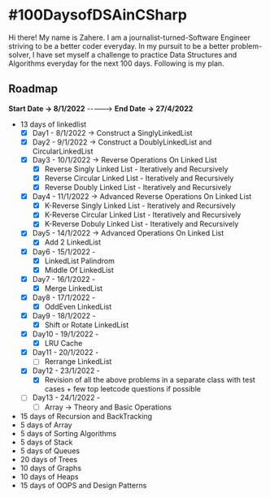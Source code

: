 # #100DaysofDSAinCSharp

Hi there! My name is Zahere. I am a journalist-turned-Software Engineer striving to be a better coder everyday. In my pursuit to be a better problem-solver, I have set myself a challenge to practice Data Structures and Algorithms everyday for the next 100 days. Following is my plan. 

## Roadmap
**Start Date -> 8/1/2022** -----> **End Date -> 27/4/2022**
- 13 days of linkedlist
  - [x] Day1 - 8/1/2022 -> Construct a SinglyLinkedList
  - [x] Day2 - 9/1/2022 -> Construct a DoublyLinkedList and CircularLinkedList
  - [x] Day3 - 10/1/2022 -> Reverse Operations On Linked List
      - [x] Reverse Singly Linked List - Iteratively and Recursively
      - [x] Reverse Circular Linked List - Iteratively and Recursively
      - [x] Reverse Doubly Linked List - Iteratively and Recursively
  - [x] Day4 - 11/1/2022 -> Advanced Reverse Operations On Linked List
      - [x] K-Reverse Singly Linked List - Iteratively and Recursively
      - [x] K-Reverse Circular Linked List - Iteratively and Recursively
      - [x] K-Reverse Dobuly Linked List - Iteratively and Recursively
  - [x] Day5 - 14/1/2022 -> Advanced Operations On Linked List
      - [x] Add 2 LinkedList
  - [x] Day6 - 15/1/2022 -
      - [x] LinkedList Palindrom
      - [x] Middle Of LinkedList
  - [x] Day7 - 16/1/2022 -
      - [x] Merge LinkedList
  - [x] Day8 - 17/1/2022 -      
      - [x] OddEven LinkedList
  - [x] Day9 - 18/1/2022 -      
      - [x] Shift or Rotate LinkedList
  - [x] Day10 - 19/1/2022 -      
      - [x] LRU Cache
  - [x] Day11 - 20/1/2022 -      
      - [ ] Rerrange LinkedList
  - [x] Day12 - 23/1/2022 -
      - [x] Revision of all the above problems in a separate class with test cases + few top leetcode questions if possible
  - [ ] Day13 - 24/1/2022 -      
      - [ ] Array -> Theory and Basic Operations  
- 15 days of Recursion and BackTracking
- 5 days of Array
- 5 days of Sorting Algorithms
- 5 days of Stack
- 5 days of Queues
- 20 days of Trees
- 10 days of Graphs
- 10 days of Heaps
- 15 days of OOPS and Design Patterns

